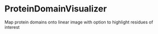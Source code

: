 # ProteinDomainVisualizer
Map protein domains onto linear image with option to highlight residues of interest

